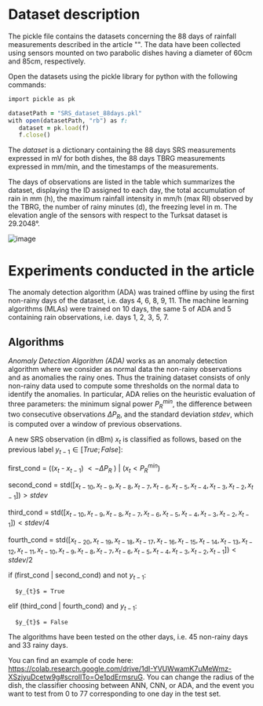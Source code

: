 # Dataset description 
The pickle file contains the datasets concerning the 88 days of rainfall measurements described in the article "". The data have been collected using sensors mounted on two parabolic dishes having a diameter of 60cm and 85cm, respectively. 

Open the datasets using the pickle library for python with the following commands:

```ruby
import pickle as pk 

datasetPath = "SRS_dataset_88days.pkl"  
with open(datasetPath, "rb") as f:  
   dataset = pk.load(f) 
   f.close()  
```

The *dataset* is a dictionary containing the 88 days SRS measurements expressed in mV for both dishes, the 88 days TBRG measurements expressed in mm/min, and the timestamps of the measurements.

The days of observations are listed in the table which summarizes the dataset, displaying the ID assigned to each day, the total accumulation of rain in mm (h), the maximum rainfall
intensity in mm/h (max RI) observed by the TBRG, the number of rainy minutes (d), the freezing level in m. The elevation angle of the sensors with respect to the Turksat dataset is 29.2048°.

![image](https://github.com/cosmiclabunige/SRS_dataset_88_days/assets/114477377/9bbb4f3d-c98d-43a9-9fb2-d91c373d428c)

# Experiments conducted in the article

The anomaly detection algorithm (ADA) was trained offline by using the first non-rainy days of the dataset, i.e. days 4, 6, 8, 9, 11. 
The machine learning algorithms (MLAs) were trained on 10 days, the same 5 of ADA and 5 containing rain observations, i.e. days 1, 2, 3, 5, 7.

## Algorithms

*Anomaly Detection Algorithm (ADA)* works as an anomaly detection algorithm where we consider as normal data the non-rainy observations and as anomalies the rainy ones. Thus the training dataset consists of only non-rainy data used to compute some thresholds on the normal data to identify the anomalies. In particular, ADA relies on the heuristic evaluation of three parameters: the minimum signal power $P_R^{min}$, the difference between two consecutive observations $\Delta P_R$, and the standard deviation $stdev$, which is computed over a window of previous observations. 

A new SRS observation (in dBm) $x_t$ is classified as follows, based on the previous label $y_{t-1} \in [True; False]$: 

first_cond = (($x_t$ - $x_{t-1}$) $<-\Delta P_R$ ) | ($x_t < P_R^{min}$)

second_cond = std($[x_{t-10}, x_{t-9}, x_{t-8}, x_{t-7}, x_{t-6}, x_{t-5}, x_{t-4}, x_{t-3}, x_{t-2}, x_{t-1}]$)$>stdev$

third_cond = std($[x_{t-10}, x_{t-9}, x_{t-8}, x_{t-7}, x_{t-6}, x_{t-5}, x_{t-4}, x_{t-3}, x_{t-2}, x_{t-1}]$)$<stdev$/4

fourth_cond = std($[x_{t-20},x_{t-19},x_{t-18},x_{t-17},x_{t-16},x_{t-15},x_{t-14},x_{t-13},x_{t-12},x_{t-11},x_{t-10},x_{t-9}, x_{t-8}, x_{t-7}, x_{t-6}, x_{t-5}, x_{t-4}, x_{t-3}, x_{t-2}, x_{t-1}]$)$<stdev$/2

if (first_cond | second_cond) and not $y_{t-1}$:
   
      $y_{t}$ = True

elif (third_cond | fourth_cond) and $y_{t-1}$:

      $y_{t}$ = False


The algorithms have been tested on the other days, i.e. 45 non-rainy days and 33 rainy days. 

You can find an example of code here: https://colab.research.google.com/drive/1dI-YVUWwamK7uMeWmz-XSzjyuDcetw9g#scrollTo=Oe1pdErmsruG.
You can change the radius of the dish, the classifier choosing between ANN, CNN, or ADA, and the event you want to test from 0 to 77 corresponding to one day in the test set.
